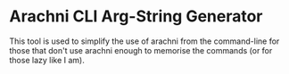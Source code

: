 # Arachni CLI Arg-String Generator
This tool is used to simplify the use of arachni from the command-line for those that don't use arachni enough to memorise the commands (or for those lazy like I am). 
